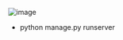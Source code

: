 ![image](https://github.com/AaronAP1/Django-Rest-Test/assets/91394866/44816cf5-ab72-4f10-b39f-1983c508ab5d)


- python manage.py runserver
